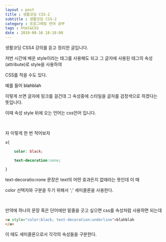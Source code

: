 ```yaml
---
layout : post
title : 생활코딩 CSS-2
subtitle : 생활코딩 CSS-2
category : 프로그래밍 언어 공부
tags : html&CSS
date : 2019-08-16 18:18:00
---
```

생활코딩 CSS4 강의를 듣고 정리한 글입니다.



저번 시간에 배운 style이라는 태그를 사용해도 되고 그 글자에 사용된 태그의 속성(attribute)로 style을 사용하여

CSS를 적을 수도 있다.

예를 들어 <a style="color:black"> blahblah</a>

이렇게 쓰면 글자에 링크를 걸건데 그 속성중에 스타일을 글자를 검정색으로 하겠다는 뜻입니다.

이때 속성 style 뒤에 오는 언어는 css언어 입니다.

​

자 이렇게 한 번 적어보자

```css
a{

    color: black;

    text-decoration:none;

}
```
text-decoratio:none 문장은 text의 어떤 효과든지 없애라는 뜻인데 이 때

color 선택자와 구분을 두기 위해서 ';' 세미콜론을 사용한다.

​

만약에 하나의 문장 혹은 단어에만 밑줄을 긋고 싶으면 css를 속성처럼 사용하면 되는데

```html
<a style="color:black; text-decoration:underline">blahblah
</a>
```


이 때도 세미콜론으로서 각각의 속성들을 구분한다.
